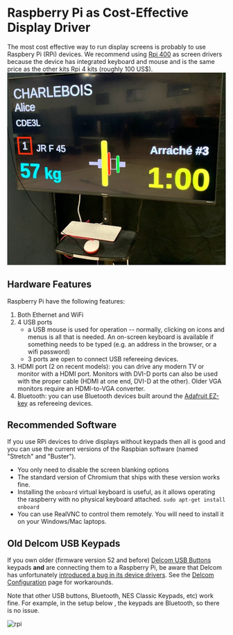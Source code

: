 # Raspberry Pi as Cost-Effective Display Driver

The most cost effective way to run display screens is probably to use Raspbery Pi (RPi) devices.  We recommend using [Rpi 400](https://www.canakit.com/raspberry-pi-400-desktop-computer-kit.html) as screen drivers because the device has integrated keyboard and mouse and is the same price as the other kits Rpi 4 kits (roughly 100 US$).
![rpi400](img/equipment/rpi400.jpg)

## Hardware Features

Raspberry Pi have the following features:

1.	Both Ethernet and WiFi
2.	4 USB ports
	-	a USB mouse is used for operation -- normally, clicking on icons and menus is all that is needed.  An on-screen keyboard is available if something needs to be typed (e.g. an address in the browser, or a wifi password)
	-	3 ports are open to connect USB refereeing devices.
3.	HDMI port (2 on recent models): you can drive any modern TV or monitor with a HDMI port.  Monitors with DVI-D ports can also be used with the proper cable (HDMI at one end, DVI-D at the other).  Older VGA monitors require an HDMI-to-VGA converter.
4.	Bluetooth: you can use Bluetooth devices built around the [Adafruit EZ-key](https://www.adafruit.com/product/1535) as refereeing devices. 

## Recommended Software

If you use RPi devices to drive displays without keypads then all is good and you can use the current versions of the Raspbian software (named "Stretch" and "Buster").

- You only need to disable the screen blanking options
- The standard version of Chromium that ships with these version works fine.
- Installing the `onboard` virtual keyboard is useful, as it allows operating the raspberry with no physical keyboard attached. `sudo apt-get install onboard`
- You can use RealVNC to control them remotely.  You will need to install it on your Windows/Mac laptops.

## Old Delcom USB Keypads

If you own older (firmware version 52 and before) [Delcom USB Buttons](Delcom) keypads **and** are connecting them to a Raspberry Pi,  be aware that Delcom has unfortunately [introduced a bug in its device drivers](http://www.delcomproducts.com/webnote.asp?id=3).   See the [Delcom Configuration](Delcom) page for workarounds.  

Note that other USB buttons, Bluetooth, NES Classic Keypads, etc) work fine. For example, in the setup below , the keypads are Bluetooth, so there is no issue.

![rpi](img/equipment/rpi.jpg)